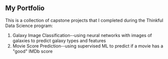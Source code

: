 ## My Portfolio

This is a collection of capstone projects that I completed during the Thinkful Data Science program:

1. Galaxy Image Classification--using neural networks with images of galaxies to predict galaxy types and features
2. Movie Score Prediction--using supervised ML to predict if a movie has a "good" IMDb score
